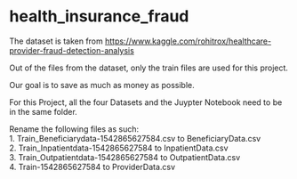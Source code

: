 # health_insurance_fraud

The dataset is taken from 
https://www.kaggle.com/rohitrox/healthcare-provider-fraud-detection-analysis


Out of the files from the dataset,  only the train files are used for this project.  

Our goal is to save as much as money as possible.

For this Project, all the four Datasets and the Juypter Notebook need to be in the same folder.

Rename the following files as such: <br>
	1. Train_Beneficiarydata-1542865627584.csv to BeneficiaryData.csv <br>
	2. Train_Inpatientdata-1542865627584 to InpatientData.csv <br>
	3. Train_Outpatientdata-1542865627584 to OutpatientData.csv <br>
	4. Train-1542865627584 to ProviderData.csv
